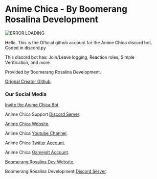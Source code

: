 # Anime Chica - By Boomerang Rosalina Development

![ERROR LOADING](https://images-ext-1.discordapp.net/external/HYzBEEpkvGI3ZuWj9Pehlh1zOM1FlRIcGk1i9tvkxWI/%3Fsize%3D1024/https/cdn.discordapp.com/avatars/991401043164418088/a7c3d466dab35e6415e514504f3f87e3.png?width=593&height=593)

Hello. This is the Official github account for the Anime Chica discord bot. Coded in discord.py

This discord bot has: Join/Leave logging, Reaction roles, Simple Verification, and more.

Provided by Boomerang Rosalina Development.

[Orignal Creator Github](https://github.com/BoomerangRosalina).

### Our Social Media

[Invite the Anime Chica Bot](https://discord.com/api/oauth2/authorize?client_id=991401043164418088&permissions=0&scope=bot).

Anime Chica Support [Discord Server](https://discord.gg/58rnKWTneu).

[Anime Chica Website](https://animechica.glitch.me).

Anime Chica [Youtube Channel](https://www.youtube.com/channel/UC_lzo5_kgfZiVETFHfwBjSw).

Anime Chica [Twitter Account](https://twitter.com/fniaanimechica).

Anime Chica [Gamejolt Account](https://gamejolt.com/@AnimeChicaDev).

[Boomerang Rosalina Dev Website](https://boomerangrosalina.glitch.me).

Boomerang Rosalina Development [Discord Server](https://discord.gg/58rnKWTneu).